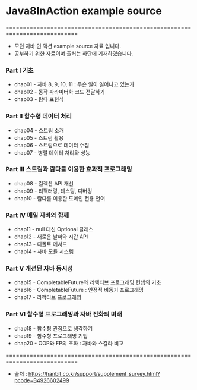 # Java8InAction example source
===========================================================================
* 모던 자바 인 액션 example source 자료 입니다.
* 공부하기 위한 자료이며 출처는 하단에 기재하였습니다.
### Part Ⅰ 기초

* chap01 - 자바 8, 9, 10, 11 : 무슨 일이 일어나고 있는가
* chap02 - 동작 파라미터화 코드 전달하기
* chap03 - 람다 표현식

### Part Ⅱ 함수형 데이터 처리

* chap04 - 스트림 소개
* chap05 - 스트림 활용
* chap06 - 스트림으로 데이터 수집
* chap07 - 병렬 데이터 처리와 성능

### Part Ⅲ 스트림과 람다를 이용한 효과적 프로그래밍

* chap08 - 컬렉션 API 개선
* chap09 - 리팩터링, 테스팅, 디버깅
* chap10 - 람다를 이용한 도메인 전용 언어

### Part Ⅳ 매일 자바와 함께

* chap11 - null 대신 Optional 클래스
* chap12 - 새로운 날짜와 시간 API
* chap13 - 디폴트 메서드
* chap14 - 자바 모듈 시스템

### Part Ⅴ 개선된 자바 동시성

* chap15 - CompletableFuture와 리액티브 프로그래밍 컨셉의 기초
* chap16 - CompletableFuture : 안정적 비동기 프로그래밍
* chap17 - 리액티브 프로그래밍

### Part Ⅵ 함수형 프로그래밍과 자바 진화의 미래
* chap18 - 함수형 관점으로 생각하기
* chap19 - 함수형 프로그래밍 기법
* chap20 - OOP와 FP의 조화 : 자바와 스칼라 비교

===========================================================================

* 출처 : https://hanbit.co.kr/support/supplement_survey.html?pcode=B4926602499 
